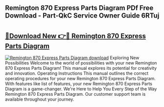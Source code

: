 ## Remington 870 Express Parts Diagram PDf Free Download - Part-QkC Service Owner Guide 6RTuj

# <h2><a href="http://dftrmgp.blite.top/?on=Remington+870+Express+Parts+Diagram">🔗Download New 👉🔴 Remington 870 Express Parts Diagram</a></h2>

[![Remington 870 Express Parts Diagram download](https://i.imgur.com/lujVjoI.png)](http://dftrmgp.blite.top/?on=Remington+870+Express+Parts+Diagram)
Exploring New Possibilities Welcome to the world of possibilities with your new Remington 870 Express Parts Diagram! This manual explores its potential for creativity and innovation. Operating Instructions This manual outlines the correct operating procedures for your new Remington 870 Express Parts Diagram. With features like list of features, your new Remington 870 Express Parts Diagram is a game-changer. We're Here to Help You Every Step of the Way Remington 870 Express Parts Diagram. Our customer support team is available throughout your journey.
